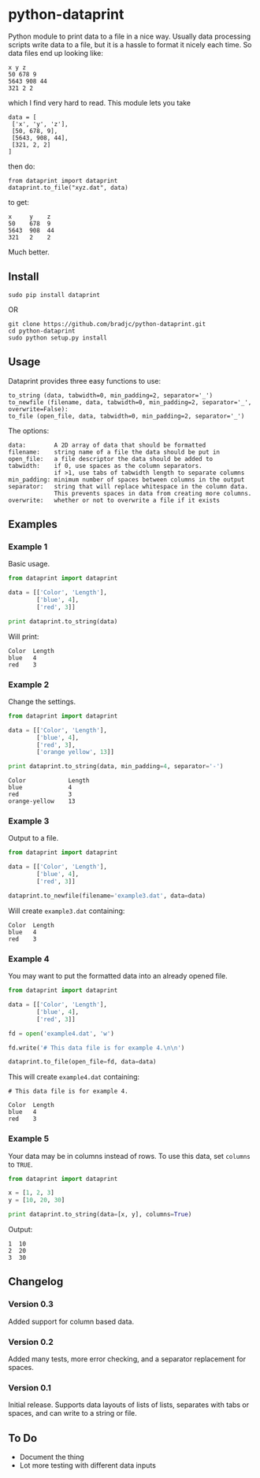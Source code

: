 python-dataprint
================

Python module to print data to a file in a nice way. Usually data processing
scripts write data to a file, but it is a hassle to format it nicely each
time. So data files end up looking like:

    x y z
    50 678 9
    5643 908 44
    321 2 2

which I find very hard to read. This module lets you take

    data = [
     ['x', 'y', 'z'],
     [50, 678, 9],
     [5643, 908, 44],
     [321, 2, 2]
    ]

then do:

    from dataprint import dataprint
    dataprint.to_file("xyz.dat", data)

to get:

	x     y    z
    50    678  9
    5643  908  44
    321   2    2

Much better.


Install
-------

    sudo pip install dataprint

OR

    git clone https://github.com/bradjc/python-dataprint.git
    cd python-dataprint
    sudo python setup.py install

Usage
-----

Dataprint provides three easy functions to use:

    to_string (data, tabwidth=0, min_padding=2, separator='_')
    to_newfile (filename, data, tabwidth=0, min_padding=2, separator='_', overwrite=False):
    to_file (open_file, data, tabwidth=0, min_padding=2, separator='_')

The options:

    data:        A 2D array of data that should be formatted
    filename:    string name of a file the data should be put in
    open_file:   a file descriptor the data should be added to
    tabwidth:    if 0, use spaces as the column separators.
                 if >1, use tabs of tabwidth length to separate columns
    min_padding: minimum number of spaces between columns in the output
    separator:   string that will replace whitespace in the column data.
                 This prevents spaces in data from creating more columns.
    overwrite:   whether or not to overwrite a file if it exists



Examples
--------

### Example 1

Basic usage.

```python
from dataprint import dataprint

data = [['Color', 'Length'],
        ['blue', 4],
        ['red', 3]]

print dataprint.to_string(data)
```

Will print:

    Color  Length
    blue   4
    red    3



### Example 2

Change the settings.

```python
from dataprint import dataprint

data = [['Color', 'Length'],
        ['blue', 4],
        ['red', 3],
        ['orange yellow', 13]]

print dataprint.to_string(data, min_padding=4, separator='-')
```

    Color            Length
    blue             4
    red              3
    orange-yellow    13


### Example 3

Output to a file.

```python
from dataprint import dataprint

data = [['Color', 'Length'],
        ['blue', 4],
        ['red', 3]]

dataprint.to_newfile(filename='example3.dat', data=data)
```

Will create `example3.dat` containing:

    Color  Length
    blue   4
    red    3


### Example 4

You may want to put the formatted data into an already opened file.

```python
from dataprint import dataprint

data = [['Color', 'Length'],
        ['blue', 4],
        ['red', 3]]

fd = open('example4.dat', 'w')

fd.write('# This data file is for example 4.\n\n')

dataprint.to_file(open_file=fd, data=data)
```

This will create `example4.dat` containing:

    # This data file is for example 4.

    Color  Length
    blue   4
    red    3


### Example 5

Your data may be in columns instead of rows. To use this data, set `columns` to
`TRUE`.

```python
from dataprint import dataprint

x = [1, 2, 3]
y = [10, 20, 30]

print dataprint.to_string(data=[x, y], columns=True)
```
Output:

    1  10
    2  20
    3  30


Changelog
---------

### Version 0.3
Added support for column based data.

### Version 0.2
Added many tests, more error checking, and a separator replacement for spaces.

### Version 0.1
Initial release. Supports data layouts of lists of lists, separates with tabs
or spaces, and can write to a string or file.

To Do
-----

  - Document the thing
  - Lot more testing with different data inputs


